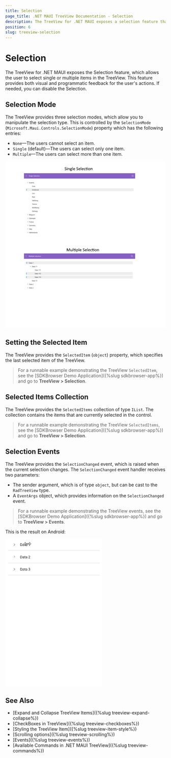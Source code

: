 ```yaml
---
title: Selection
page_title: .NET MAUI TreeView Documentation - Selection
description: The TreeView for .NET MAUI exposes a selection feature that allows the user to select single or multiple items in the TreeView control.
position: 6
slug: treeview-selection
---
```


# Selection

The TreeView for .NET MAUI exposes the Selection feature, which allows the user to select single or multiple items in the TreeView. This feature provides both visual and programmatic feedback for the user's actions. If needed, you can disable the Selection.

## Selection Mode

The TreeView provides three selection modes, which allow you to manipulate the selection type. This is controlled by the `SelectionMode` (`Microsoft.Maui.Controls.SelectionMode`) property which has the following entries:

- `None`&mdash;The users cannot select an item.
- `Single` (default)&mdash;The users can select only one item.
- `Multiple`&mdash;The users can select more than one item.

![.NET MAUI TreeView Selection Mode](images/treeview-selection.png)

## Setting the Selected Item

The TreeView provides the `SelectedItem` (`object`) property, which specifies the last selected item of the TreeView.

> For a runnable example demonstrating the TreeView `SelectedItem`, see the [SDKBrowser Demo Application]({%slug sdkbrowser-app%}) and go to **TreeView > Selection**.

## Selected Items Collection

The TreeView provides the `SelectedItems` collection of type `IList`. The collection contains the items that are currently selected in the control.

> For a runnable example demonstrating the TreeView `SelectedItems`, see the [SDKBrowser Demo Application]({%slug sdkbrowser-app%}) and go to **TreeView > Selection**.

## Selection Events

The TreeView provides the `SelectionChanged` event, which is raised when the current selection changes. The `SelectionChanged` event handler receives two parameters:

* The sender argument, which is of type `object`, but can be cast to the `RadTreeView` type.
* A `EventArgs` object, which provides information on the `SelectionChanged` event.

> For a runnable example demonstrating the TreeView events, see the [SDKBrowser Demo Application]({%slug sdkbrowser-app%}) and go to **TreeView > Events**.

This is the result on Android:

![.NET MAUI TreeView SelectionChanged Event](images/treeview-selection.gif)

## See Also

* [Expand and Collapse TreeView Items]({%slug treeview-expand-collapse%})
* [CheckBoxes in TreeView]({%slug treeview-checkboxes%})
* [Styling the TreeView Item]({%slug treeview-item-style%})
* [Scrolling options]({%slug treeview-scrolling%})
* [Events]({%slug treeview-events%})
* [Available Commands in .NET MAUI TreeView]({%slug treeview-commands%})

